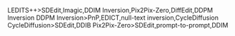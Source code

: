 LEDITS++>SDEdit,Imagic,DDIM Inversion,Pix2Pix-Zero,DiffEdit,DDPM Inversion
DDPM Inversion>PnP,EDICT,null-text inversion,CycleDiffusion
CycleDiffusion>SDEdit,DDIB
Pix2Pix-Zero>SDEdit,prompt-to-prompt,DDIM
